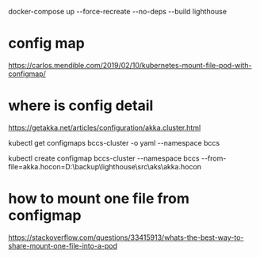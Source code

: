 docker-compose up --force-recreate --no-deps --build lighthouse



# config map
https://carlos.mendible.com/2019/02/10/kubernetes-mount-file-pod-with-configmap/


# where is config detail
https://getakka.net/articles/configuration/akka.cluster.html

kubectl get configmaps bccs-cluster  -o yaml --namespace bccs

kubectl create configmap bccs-cluster --namespace bccs --from-file=akka.hocon=D:\backup\lighthouse\src\aks\akka.hocon


# how to mount one file from configmap
https://stackoverflow.com/questions/33415913/whats-the-best-way-to-share-mount-one-file-into-a-pod
